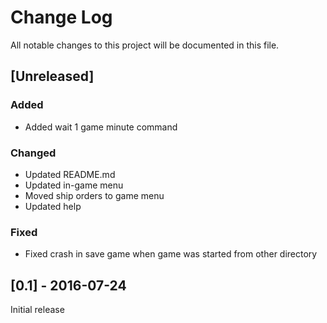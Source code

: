 # Change Log
All notable changes to this project will be documented in this file.

## [Unreleased]

### Added
- Added wait 1 game minute command

### Changed
- Updated README.md
- Updated in-game menu
- Moved ship orders to game menu
- Updated help

### Fixed
- Fixed crash in save game when game was started from other directory

## [0.1] - 2016-07-24
Initial release
